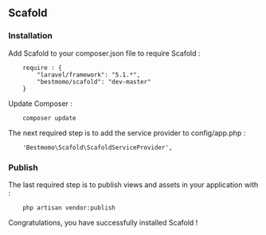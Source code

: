 ## Scafold ##

### Installation ###

Add Scafold to your composer.json file to require Scafold :
```
    require : {
        "laravel/framework": "5.1.*",
        "bestmomo/scafold": "dev-master"
    }
```

Update Composer :
```
    composer update
```

The next required step is to add the service provider to config/app.php :
```
    'Bestmomo\Scafold\ScafoldServiceProvider',
```

### Publish ###

The last required step is to publish views and assets in your application with :
```
    php artisan vendor:publish
```

Congratulations, you have successfully installed Scafold !

